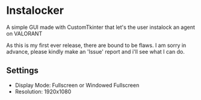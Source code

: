 # Instalocker #
A simple GUI made with CustomTkinter that let's the user instalock an agent on VALORANT

As this is my first ever release, there are bound to be flaws.
I am sorry in advance, please kindly make an 'Issue' report and i'll see what I can do.

## Settings ##
- Display Mode: Fullscreen or Windowed Fullscreen
- Resolution: 1920x1080
